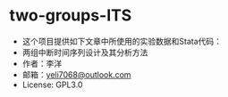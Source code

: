 # two-groups-ITS
* 这个项目提供如下文章中所使用的实验数据和Stata代码：
* 两组中断时间序列设计及其分析方法
* 作者：李洋
* 邮箱：yeli7068@outlook.com
* License: GPL3.0